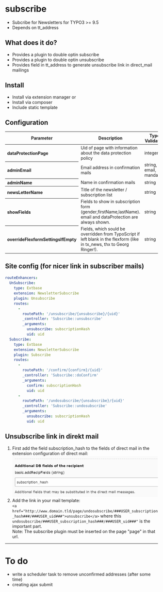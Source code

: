 # subscribe

* Subcribe for Newsletters for TYPO3 >= 9.5
* Depends on tt_address

## What does it do?

* Provides a plugin to double optin subscribe
* Provides a plugin to double optin unsubscribe
* Provides field in tt_address to generate unsubscribe link in direct_mail mailings

## Install
* Install via extension manager or
* Install via composer
* Include static template

## Configuration
<table>
<thead>
<tr>
<th>Parameter</th>
<th>Description</th>
<th>Type, Validation</th>
<th>Default</th>
</tr>
</thead>
  <tr>
    <th align="left">dataProtectionPage</th>
    <td align="left">Uid of page with information about the data protection policy</td>
    <td>integer</td>
    <td>1</td>
  </tr>
  <tr>
    <th align="left">adminEmail</th>
    <td align="left">Email address in confirmation mails</td>
    <td>string, email, mandatory</td>
    <td>admin.name@domain.tld</td>
  </tr>
  <tr>
    <th align="left">adminName</th>
    <td align="left">Name in confirmation mails</td>
    <td>string</td>
    <td>Your admin Name</td>
  </tr>
  <tr>
    <th align="left">newsLetterName</th>
    <td align="left">Title of the newsletter / subscription list</td>
    <td>string</td>
    <td>Newsletter</td>
  </tr>
  <tr>
    <th align="left">showFields</th>
    <td align="left">Fields to show in subscription form (gender,firstName,lastName).<br>email and dataProtection are always shown.</td>
    <td>string</td>
    <td>null</td>
  </tr>
  <tr>
    <th align="left">overrideFlexformSettingsIfEmpty</th>
    <td align="left">Fields, which sould be overridden from TypoScript if left blank in the flexform (like in tx_news, thx to Georg Ringer!).</td>
    <td>string</td>
    <td>dataProtectionPage, adminName, showFields, newsletterName</td>
  </tr>
</table>

## Site config (for nicer link in subscriber mails)

```yaml
routeEnhancers:
  UnSubscribe:
    type: Extbase
    extension: NewsletterSubscribe
    plugin: Unsubscribe
    routes:
      -
        routePath: '/unsubscribe/{unsubscribe}/{uid}'
        _controller: 'Subscribe::unsubscribe'
        _arguments:
          unsubscribe: subscriptionHash
          uid: uid
  Subscribe:
    type: Extbase
    extension: NewsletterSubscribe
    plugin: Subscribe
    routes:
      -
        routePath: '/confirm/{confirm}/{uid}'
        _controller: 'Subscribe::doConfirm'
        _arguments:
          confirm: subscriptionHash
          uid: uid
      -
        routePath: '/undosubscribe/{unsubscribe}/{uid}'
        _controller: 'Subscribe::undosubscribe'
        _arguments:
          unsubscribe: subscriptionHash
          uid: uid
```
## Unsubscribe link in direkt mail
1. First add the field subscription_hash to the fields of direct mail in the extension configuration of direct mail: 
![direct mail configuration](https://github.com/Gregor-Agnes/newsletter_subscribe/raw/master/Resources/Public/Gfx/ExtManDirectMail1.png)
2. Add the link in your mail template:\
`<a href="http://www.domain.tld/page/undosubscribe/###USER_subscription_hash###/###USER_uid###">unsubscribe</a>`
where this `undosubscribe/###USER_subscription_hash###/###USER_uid###"` is the important part.<br>Note: The subscribe plugin must be inserted on the page "page" in that url.


***

# To do
- write a scheduler task to remove unconfirmed addresses (after some time)
- creating ajax submit
